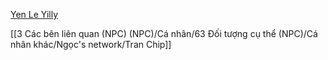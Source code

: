 [Yen Le Yilly](https://www.facebook.com/yenle.lethihaiyen/friends)

[[3 Các bên liên quan (NPC) (NPC)/Cá nhân/63 Đối tượng cụ thể (NPC)/Cá nhân khác/Ngọc's network/Tran Chip]]